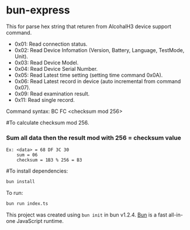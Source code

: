 # bun-express

This for parse hex string that returen from AlcohalH3 device support command.
* 0x01: Read connection status.
* 0x02: Read Device Infomation (Version, Battery, Language, TestMode, Unit).
* 0x03: Read Device Model.
* 0x04: Read Device Serial Number.
* 0x05: Read Latest time setting (setting time command 0x0A).
* 0x06: Read Latest record in device (auto incremental from command 0x07).
* 0x09: Read examination result.
* 0x11: Read single record.

Command syntax: BC FC <command> <dataLen> <data> <checksum mod 256>

#To calculate checksum mod 256. 
### Sum all data then the result mod with 256 = checksum value
```
Ex: <data> = 68 DF 3C 30
    sum = 06
    checksum = 1B3 % 256 = B3
```



#To install dependencies:

```bash
bun install
```

To run:

```bash
bun run index.ts
```

This project was created using `bun init` in bun v1.2.4. [Bun](https://bun.sh) is a fast all-in-one JavaScript runtime.
